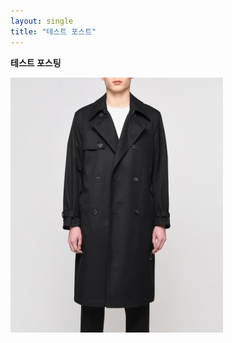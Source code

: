 ```yaml
---
layout: single
title: "테스트 포스트"
---
```




**테스트 포스팅**



![coat1](../images/2024-09-11-post_test/coat1.jpg)